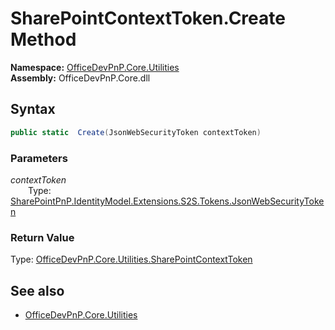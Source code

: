 # SharePointContextToken.Create Method  
**Namespace:** [OfficeDevPnP.Core.Utilities](OfficeDevPnP.Core.Utilities.md)  
**Assembly:** OfficeDevPnP.Core.dll  
## Syntax
```C#
public static  Create(JsonWebSecurityToken contextToken)
```
### Parameters
*contextToken*  
&emsp;&emsp;Type: [SharePointPnP.IdentityModel.Extensions.S2S.Tokens.JsonWebSecurityToken](SharePointPnP.IdentityModel.Extensions.S2S.Tokens.JsonWebSecurityToken.md) 
&emsp;&emsp;  
  
### Return Value
Type: [OfficeDevPnP.Core.Utilities.SharePointContextToken](OfficeDevPnP.Core.Utilities.SharePointContextToken.md)  

## See also
- [OfficeDevPnP.Core.Utilities](OfficeDevPnP.Core.Utilities.md)

